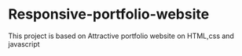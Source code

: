 # Responsive-portfolio-website
This project is based on Attractive portfolio  website on HTML,css and javascript

